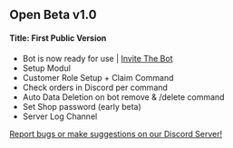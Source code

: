 ## Open Beta v1.0

#### Title: First Public Version

- Bot is now ready for use | [Invite The Bot](https://discord.com/api/oauth2/authorize?client_id=1208759133868662784&permissions=8&scope=bot+applications.commands)
- Setup Modul
- Customer Role Setup + Claim Command
- Check orders in Discord per command
- Auto Data Deletion on bot remove & /delete command
- Set Shop password (early beta)
- Server Log Channel

[Report bugs or make suggestions on our Discord Server!](https://discord.gg/vcGvTtU3fX)
